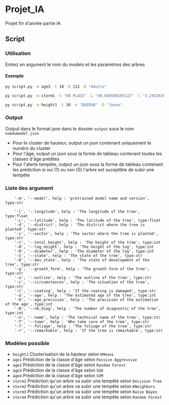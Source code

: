 # Projet_IA
Projet fin d'année partie IA

## Script
### Utilisation
Entrez en argument le nom du models et les paramètres des arbres
#### Exemple
```bash
py script.py -m age3 -t 18 -R 112 -D "Adulte"
```

```bash
py script.py -m storm1 -S "EN PLACE" -L "49.840500205122" -l "3.29326360936389" -H 30 -N 0 -n "QUERUB" -T "VILLE" -f "Feuillu"
```

```bash
py script.py -m height1 -t 30 -n "QUERUB" -D "Jeune"
```

### Output
Output dans le format json dans le dossier `output` sous le nom `nomdumodel.json`

- Pour le cluster de hauteur, output un json contenant uniquement le numéro du cluster
- Pour l'âge, output un json sous la forme de tableau contenant toutes les classes d'âge prédites
- Pour l'alerte tempète, output un json sous la forme de tableau contenant les prédiction si oui (1) ou non (0) l'arbre
est suceptible de subir une tempête

### Liste des argument
```
    '-m', '--model', help : 'pretrained model name and version', type:str

    '-l', '--longitude', help : 'The longitude of the tree', type:float
    '-L', '--latitude', help : 'The latitude of the tree', type:float
    '-d', '--district', help : 'The district where the tree is planted', type:str
    '-s', '--sector', help : 'The sector where the tree is planted', type:str
    '-t', '--total_height', help : 'The height of the tree', type:int
    '-H', '--log_height', help : 'The height of the log', type:int
    '-R', '--diameter', help : 'The diameter of the log', type:int
    '-S', '--state', help : 'The state of the tree', type:str
    '-D', '--dev_state', help : 'The state of development of the tree', type:str
    '-g', '--growth_form', help : 'The growth form of the tree', type:str
    '-o', '--outline', help : 'The outline of the tree', type:str
    '-c', '--circumstances', help : 'The situation of the tree', type:str
    '-C', '--coating', help : 'If the coating is damaged', type:str
    '-a', '--age', help : 'The estimated age of the tree', type:int
    '-A', '--age_precision', help : 'The precision of the estimation of the age', type:int
    '-N', '--nb_diag', help : 'The number of diagnostic of the tree', type:int
    '-n', '--name', help : 'The technical name of the tree', type:str
    '-T', '--town', help : 'Who take care of the tree', type:str
    '-f', '--foliage', help : 'The foliage of the tree', type:str
    '-r', '--remarkable', help : 'If the tree is remarkable', type:str
```

### Modèles possible
- `height1` Clusterisation de la hauteur selon `KMeans`
- `age1` Prédiction de la classe d'âge selon `Passive Aggressive`
- `age2` Prédiction de la classe d'âge selon `Random Forest`
- `age3` Prédiction de la classe d'âge selon `SGD`
- `age4` Prédiction de la classe d'âge selon `SVM`
- `storm1` Prédiction qu'un arbre va subir une tempête selon `Decision Tree`
- `storm2` Prédiction qu'un arbre va subir une tempête selon `KNeighbors`
- `storm3` Prédiction qu'un arbre va subir une tempête selon `Naive Bayes`
- `storm4` Prédiction qu'un arbre va subir une tempête selon `Random Forest`